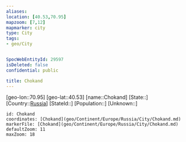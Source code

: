```yaml
---
aliases: 
location: [40.53,70.95]
mapzoom: [7,12] 
mapmarker: city 
type: City
tags:
- geo/City


SpocWebEntityId: 29597
isDeleted: false
confidential: public

title: Chokand
---
```

[geo-lon::70.95]
[geo-lat::40.53]
[name::Chokand]
[State::]
[Country::[Russia](geo/Continent/Europe/Russia.md)]
[StateId::]
[Population::]
[Unknown::]


```leaflet
id: Chokand
coordinates: [Chokand](geo/Continent/Europe/Russia/City/Chokand.md)
markerFile: [Chokand](geo/Continent/Europe/Russia/City/Chokand.md)
defaultZoom: 11 
maxZoom: 18
```


